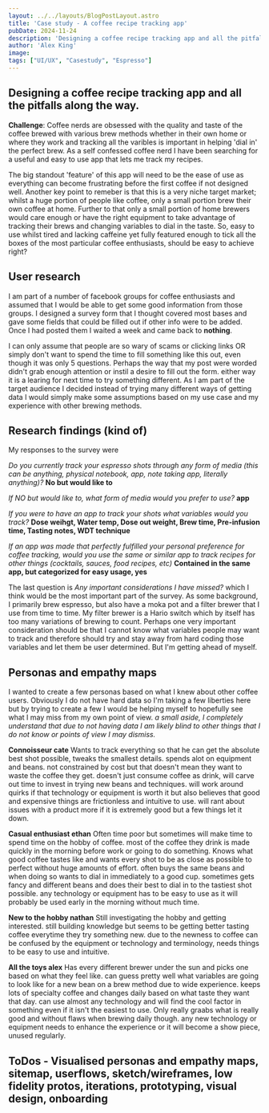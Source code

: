 ```yaml
---
layout: ../../layouts/BlogPostLayout.astro
title: 'Case study - A coffee recipe tracking app'
pubDate: 2024-11-24
description: 'Designing a coffee recipe tracking app and all the pitfalls along the way '
author: 'Alex King'
image:
tags: ["UI/UX", "Casestudy", "Espresso"]
---
```


## Designing a coffee recipe tracking app and all the pitfalls along the way.



**Challenge**: Coffee nerds are obsessed with the quality and taste of the coffee brewed with various brew methods whether in their own home or where they work and tracking all the varibles is important in helping 'dial in' the perfect brew. As a self confessed coffee nerd I have been searching for a useful and easy to use app that lets me track my recipes. 

The big standout 'feature' of this app will need to be the ease of use as everything can become frustrating before the first coffee if not designed well.
Another key point to remeber is that this is a very niche target market; whilst a huge portion of people like coffee, only a small portion brew their own coffee at home. Further to that only a small portion of home brewers would care enough or have the right equipment to take advantage of tracking their brews and changing variables to dial in the taste.
So, easy to use whilst tired and lacking caffeine yet fully featured enough to tick all the boxes of the most particular coffee enthusiasts, should be easy to achieve right?

## User research

I am part of a number of facebook groups for coffee enthusiasts and assumed that I would be able to get some good information from those groups. I designed a survey form that I thought covered most bases and gave some fields that could be filled out if other info were to be added. Once I had posted them I waited a week and came back to **nothing**.

I can only assume that people are so wary of scams or clicking links OR simply don't want to spend the time to fill something like this out, even though it was only 5 questions. Perhaps the way that my post were worded didn't grab enough attention or instil a desire to fill out the form. either way it is a learing for next time to try something different.
As I am part of the target audience I decided instead of trying many different ways of getting data I would simply make some assumptions based on my use case and my experience with other brewing methods.

## Research findings (kind of)

My responses to the survey were

_Do you currently track your espresso shots through any form of media (this can be anything, physical notebook, app, note taking app, literally anything)?_ **No but would like to**

_If NO but would like to, what form of media would you prefer to use?_ **app**

_If you were to have an app to track your shots what variables would you track?_ **Dose weihgt, Water temp, Dose out weight, Brew time, Pre-infusion time, Tasting notes, WDT technique**

_If an app was made that perfectly fulfilled your personal preference for coffee tracking, would you use the same or similar app to track recipes for other things (cocktails, sauces, food recipes, etc)_  **Contained in the same app, but categorized for easy usage, yes**


The last question is _Any important considerations I have missed?_ which I think would be the most important part of the survey. As some background, I primarily brew espresso, but also have a moka pot and a filter brewer that I use from time to time. My filter brewer is a Hario switch which by itself has too many variations of brewing to count. Perhaps one very important consideration should be that I cannot know what variables people may want to track and therefore should try and stay away from hard coding those variables and let them be user determined. But I'm getting ahead of myself.

## Personas and empathy maps

I wanted to create a few personas based on what I knew about other coffee users. Obviously I do not have hard data so I'm taking a few liberties here but by trying to create a few I would be helping myself to hopefully see what I may miss from my own point of view.
_a small aside, I completely understand that due to not having data I am likely blind to other things that I do not know or points of view I may dismiss._

**Connoisseur cate** 
Wants to track everything so that he can get the absolute best shot possible, tweaks the smallest details. spends alot on equipment and beans. not constrained by cost but that doesn't mean they want to waste the coffee they get. doesn't just consume coffee as drink, will carve out time to invest in trying new beans and techniques. will work around quirks if that technology or equipment is worth it  but also believes that good and expensive things are frictionless and intuitive to use. will rant about issues with a product more if it is extremely good but a few things let it down.

**Casual enthusiast ethan** 
Often time poor but sometimes will make time to spend time on the hobby of coffee. most of the coffee they drink is made quickly in the morning before work or going to do something. Knows what good coffee tastes like and wants every shot to be as close as possible to perfect without huge amounts of effort. often buys the same beans and when doing so wants to dial in immediately to a good cup. sometimes gets fancy and different beans and does their best to dial in to the tastiest shot possible. any technology or equipment has to be easy to use as it will probably be used early in the morning without much time.

**New to the hobby nathan**
Still investigating the hobby and getting interested. still building knowledge but seems to be getting better tasting coffee everytime they try something new. due to the newness to coffee can be confused by the equipment or technology and terminology, needs things to be easy to use and intuitive.

**All the toys alex**
Has every different brewer under the sun and picks one based on what they feel like. can guess pretty well what variables are going to look like for a new bean on a brew method due to wide experience. keeps lots of specialty coffee and changes daily based on what taste they want that day. can use almost any technology and will find the cool factor in something even if it isn't the easiest to use. Only really graabs what is really good and without flaws when brewing daily though. any new technology or equipment needs to enhance the experience or it will become a show piece, unused regularly.

## ToDos - Visualised personas and empathy maps, sitemap, userflows, sketch/wireframes, low fidelity protos, iterations, prototyping, visual design, onboarding






